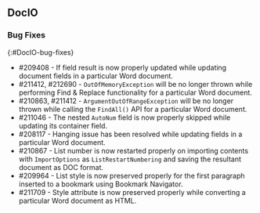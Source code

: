 ## DocIO

### Bug Fixes
{:#DocIO-bug-fixes}

* \#209408 - If field result is now properly updated while updating document fields in a particular Word document.
* \#211412, \#212690 - `OutOfMemoryException` will be no longer thrown while performing Find & Replace functionality for a particular Word document.
* \#210863, \#211412 - `ArgumentOutOfRangeException` will be no longer thrown while calling the `FindAll()` API for a particular Word document.
* \#211046 - The nested `AutoNum` field is now properly skipped while updating its container field.
* \#208117 - Hanging issue has been resolved while updating fields in a particular Word document.
* \#210867 - List number is now restarted properly on importing contents with `ImportOptions` as `ListRestartNumbering` and saving the resultant document as DOC format.
* \#209964 - List style is now preserved properly for the first paragraph inserted to a bookmark using Bookmark Navigator.
* \#211709 - Style attribute is now preserved properly while converting a particular Word document as HTML.